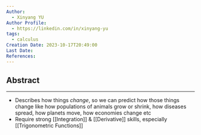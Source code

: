 ```yaml
---
Author:
  - Xinyang YU
Author Profile:
  - https://linkedin.com/in/xinyang-yu
tags:
  - calculus
Creation Date: 2023-10-17T20:49:00
Last Date: 
References:
---
```

## Abstract
---
- Describes how things *change*, so we can predict how those things change like how populations of animals grow or shrink, how diseases spread, how planets move, how economies change etc
- Require strong [[Integration]] & [[Derivative]] skills, especially [[Trigonometric Functions]] 